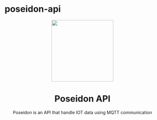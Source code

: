 # poseidon-api
<p align="center">
  <img src="https://user-images.githubusercontent.com/36551957/130338711-1c067a57-dc3e-41fb-b274-0dc3672ed34e.png" width="200">
  <h1 align="center">Poseidon API</h1>
</p>
<p align="center">Poseidon is an API that handle IOT data using MQTT communication</p>

